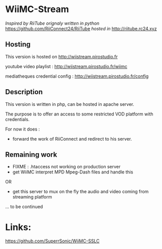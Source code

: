 WiiMC-Stream
==========

*Inspired by RiiTube orignaly written in python* https://github.com/RiiConnect24/RiiTube 
*hosted in* http://riitube.rc24.xyz

Hosting
-------
This version is hosted on http://wiistream.pirostudio.fr

youtube video playlist : http://wiistream.pirostudio.fr/wiimc

mediatheques credential config : http://wiistream.pirostudio.fr/config

Description
-----------
This version is written in php, can be hosted in apache server.

The purpose is to offer an access to some restricted VOD platform with credentials.

For now it does : 
- forward the work of RiiConnect and redirect to his server.

Remaining work
--------------
- FIXME : .htaccess not working on production server
- get WiiMC interpret MPD Mpeg-Dash files and handle this

OR
- get this server to mux on the fly the audio and video coming from streaming platform

... to be continued

Links:
======

https://github.com/SuperrSonic/WiiMC-SSLC
